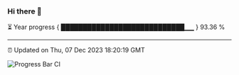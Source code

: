 ### Hi there 👋

⏳ Year progress { ████████████████████████████▁▁ } 93.36 %

---

⏰ Updated on Thu, 07 Dec 2023 18:20:19 GMT

![Progress Bar CI](https://github.com/liununu/liununu/workflows/Progress%20Bar%20CI/badge.svg)
